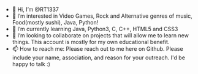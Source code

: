 - 👋 Hi, I’m @RT1337
- 👀 I’m interested in Video Games, Rock and Alternative genres of music, Food(mostly sushi), Java, Python!
- 🌱 I’m currently learning Java, Python3, C, C++, HTML5 and CSS3
- 💞️ I’m looking to collaborate on projects that will allow me to learn new things. This account is mostly for my own educational benefit.
- 📫 How to reach me: Please reach out to me here on Github. Please include your name, association, and reason for your outreach. I'd be happy to talk :)

<!---
RT1337/RT1337 is a ✨ special ✨ repository because its `README.md` (this file) appears on your GitHub profile.
You can click the Preview link to take a look at your changes.
--->

